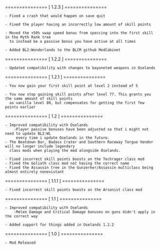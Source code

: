 =============== [ 1.2.3 ] ===============

	- Fixed a crash that would happen on save quit

	- Fixed the player having an incorrectly low amount of skill points

	- Moved the +50% swap speed bonus from speccing into the first skill in the Myth Rank tree
	  to instead be a passive bonus you have active at all times

	- Added BL2:Wonderlands to the BLCM github ModCabinet


=============== [ 1.2.2 ] ===============

	- Updated compatibility with changes to bayoneted weapons in Oselands
    

=============== [ 1.2.1 ] ===============

	- You now gain your first skill point at level 2 instead of 5
	
	- You now stop gaining skill points after level 77. This grants you the same amount of skill points
	  as vanilla level 80, but compensates for getting the first few points earlier
      

=============== [ 1.2 ] ===============

	- Improved compatibility with Oselands
		-Player passive bonuses have been adjusted so that i might not need to update BL2:WL
	 	 every time i update Oselands in the future.
	- The Beatdown Bar, Badass Crater and Southern Raceway Torgue Vendor will no longer include legendary
	  class mods when playing the mod alongside Oselands.
	
	- Fixed incorrect skill points boosts on the Techrager class mod
	- Fixed the Goliath class mod not having the correct name
	- Fixed the Assassin tree in the Gunzerker/Assassin multiclass being almost entirely nonexistant


=============== [ 1.1.1 ] ===============

	- Fixed incorrect skill points boosts on the Arsonist class mod


=============== [ 1.1 ] ===============

	- Improved compatibility with Oselands
		-Melee Damage and Critical Damage bonuses on guns didn't apply in the correct way

	- Added support for things added in Oselands 1.2.2
    

=============== [ 1.0 ] ===============

	- Mod Released
